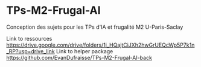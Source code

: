 # TPs-M2-Frugal-AI
Conception des sujets pour les TPs d'IA et frugalité M2 U-Paris-Saclay

Link to ressources https://drive.google.com/drive/folders/1i_HQajtCiJXh2hwGrUEQcWp5P7k1n_RP?usp=drive_link
Link to helper package https://github.com/EvanDufraisse/TPs-M2-Frugal-AI-back
